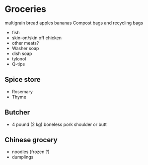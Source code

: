 # Groceries

multigrain bread
apples
bananas
Compost bags and recycling bags

- fish
- skin-on/skin off chicken
- other meats?
- Washer soap
- dish soap
- tylonol
- Q-tips

## Spice store

- Rosemary
- Thyme

## Butcher

- 4 pound (2 kg) boneless pork shoulder or butt

## Chinese grocery

- noodles (frozen ?)
- dumplings
